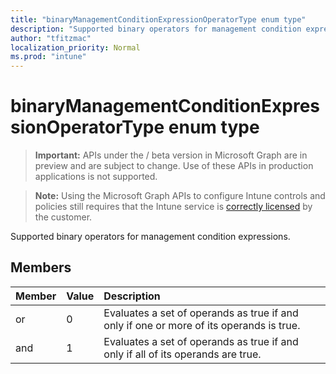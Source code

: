 ```yaml
---
title: "binaryManagementConditionExpressionOperatorType enum type"
description: "Supported binary operators for management condition expressions."
author: "tfitzmac"
localization_priority: Normal
ms.prod: "intune"
---
```


# binaryManagementConditionExpressionOperatorType enum type

> **Important:** APIs under the / beta version in Microsoft Graph are in preview and are subject to change. Use of these APIs in production applications is not supported.

> **Note:** Using the Microsoft Graph APIs to configure Intune controls and policies still requires that the Intune service is [correctly licensed](https://go.microsoft.com/fwlink/?linkid=839381) by the customer.

Supported binary operators for management condition expressions.
## Members
|Member|Value|Description|
|:---|:---|:---|
|or|0|Evaluates a set of operands as true if and only if one or more of its operands is true.|
|and|1|Evaluates a set of operands as true if and only if all of its operands are true.|





